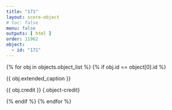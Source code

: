 ```yaml
---
title: "171"
layout: score-object
# toc: false
menu: false
outputs: [ html ]
order: 11962
object:
  - id: "171"
---
```


{% for obj in objects.object_list %}
{% if obj.id == object[0].id %}

{{ obj.extended_caption }}

{{ obj.credit }} {.object-credit}

{% endif %}
{% endfor %}
